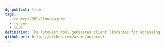 ```yaml
---
dg-publish: true
tags:
  - concept/SRE/cloud/azure 
  - review
  - tool
definition: The AutoRest tool generates client libraries for accessing RESTful web services. Input to AutoRest is a spec that describes the REST API using the OpenAPI Specification format.
github-url: https://github.com/Azure/autorest
---
```

